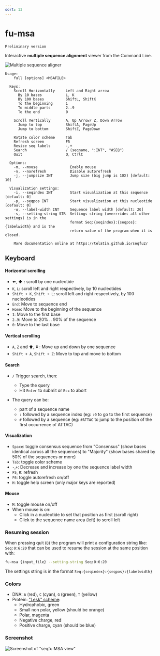 ```yaml
---
sort: 13
---
```


# fu-msa

```note
Preliminary version
```

Interactive **multiple sequence alignment** viewer from the Command Line.

![Multiple sequence aligner]({{site.baseurl}}/img/msa.png)

```text
Usage:
    full [options] <MSAFILE>
  
  Keys:
    Scroll Horizontally     Left and Right arrow
      By 10 bases           L, K
      By 100 bases          ShiftL, ShiftK
      To the beginning      1
      To middle parts       2..9
      To the end            0

    Scroll Vertically       A, Up Arrow/ Z, Down Arrow
      Jump to top           ShiftA, PageUp
      Jump to bottom        ShiftZ, PageDown

    Rotate color scheme     Tab
    Refresh screen          F5
    Resize seq labels       -,+
    Search                  / (seqname, ":INT", "#SEQ")
    Quit                    Q, CtrlC

  Options:
    -m, --mouse               Enable mouse
    -n, --norefresh           Disable autorefresh
    -j, --jumpsize INT        Jump size (big jump is 10X) [default: 10]

  Visualization settings:
    -i, --seqindex INT        Start visualization at this sequence [default: 0]
    -p, --seqpos INT          Start visualization at this nucleotide [default: 0]
    -w, --label-width INT     Sequence label width [default: 20]
    -s, --setting-string STR  Settings string (overrrides all other settings) is in the
                              format Seq:{seqindex}:{seqpos}:{labelwidth} and is the 
                              return value of the program when it is closed.

    More documentation online at https://telatin.github.io/seqfu2/
```

## Keyboard 

#### Horizontal scrolling

* :arrow_left:, :arrow_up: : scroll by one nucleotide
* `K`, `L`: scroll left and right respectively, by 10 nucleotides
* `Shift + K`, `Shift + L`: scroll left and right respectively, by 100 nucleotides
* `End`: Move to sequence end
* `Home`: Move to the beginning of the sequence
* `1`: Move to the first base
* `2`..`9`: Move to 20% .. 90% of the sequence
* `0`: Move to the last base

#### Vertical scrolling

* `A`, `Z` and :arrow_up:, :arrow_down: : Move up and down by one sequence
* `Shift + A`, `Shift + Z`: Move to top and move to bottom

#### Search

* `/` Trigger search, then:
  * Type the query
  * Hit `Enter` to submit or `Esc` to abort

* The query can be:
  * part of a sequence name
  * `:` followed by a sequence index (eg: `:0` to go to the first sequence)
  * `#` followed by a sequence (eg: `#ATTAC` to jump to the position of the first occurrence of ATTAC)
  
#### Visualization

* `Space`: toggle consensus sequence from "Consensus" (show bases identical across all the sequences) to "Majority" (show bases shared by 50% of the sequences or more)
* `Tab`: toggle color scheme
* `-`,`+`: Decrease and increase by one the sequence label width
* `F5`, `R`: refresh 
* `F6`: toggle autorefresh on/off
* `H`: toggle help screen (only major keys are reported)

#### Mouse

* `M`: toggle mouse on/off
* When mouse is on:
  * Click in a nucleotide to set that position as first (scroll right)
  * Click to the sequence name area (left) to scroll left

### Resuming session

When pressing quit (`Q`) the program will print a configuration string like: `Seq:0:6:20`
that can be used to resume the session at the same position with:

```bash
fu-msa {input_file} --setting-string Seq:0:6:20
```

The settings string is in the format `Seq:{seqindex}:{seqpos}:{labelwidth}`

### Colors

* DNA: `A` (red), `C` (cyan), `G` (green), `T` (yellow)
* Protein: ["Lesk" scheme](https://www.bioinformatics.nl/~berndb/aacolour.html):
  * Hydrophobic, green
  * Small non polar, yellow (should be orange)
  * Polar, magenta
  * Negative charge, red
  * Positive charge, cyan (should be blue)

### Screenshot

![Screenshot of "seqfu MSA view"]({{site.baseurl}}/img/screenshot-fu-msa.svg "SeqFu MSA view")